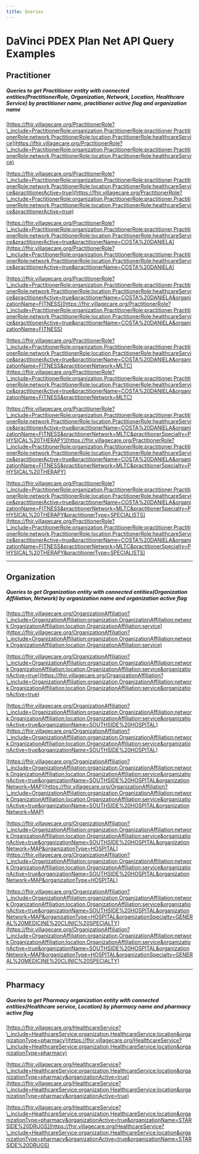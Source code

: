 ```yaml
---
title: Queries
---
```


# DaVinci PDEX Plan Net API Query Examples
## Practitioner
##### Queries to get Practitioner entity with connected entities(PractitionerRole, Organization, Network, Location, Healthcare Service) by practitioner name, practitioner active flag and organization name

[https://fhir.villagecare.org/PractitionerRole?\_include=PractitionerRole:organization,PractitionerRole:practitioner,PractitionerRole:network,PractitionerRole:location,PractitionerRole:healthcareService](https://fhir.villagecare.org/PractitionerRole?\_include=PractitionerRole:organization,PractitionerRole:practitioner,PractitionerRole:network,PractitionerRole:location,PractitionerRole:healthcareService)

[https://fhir.villagecare.org/PractitionerRole?\_include=PractitionerRole:organization,PractitionerRole:practitioner,PractitionerRole:network,PractitionerRole:location,PractitionerRole:healthcareService&practitionerActive=true](https://fhir.villagecare.org/PractitionerRole?\_include=PractitionerRole:organization,PractitionerRole:practitioner,PractitionerRole:network,PractitionerRole:location,PractitionerRole:healthcareService&practitionerActive=true)

[https://fhir.villagecare.org/PractitionerRole?\_include=PractitionerRole:organization,PractitionerRole:practitioner,PractitionerRole:network,PractitionerRole:location,PractitionerRole:healthcareService&practitionerActive=true&practitionerName=COSTA%20DANIELA](https://fhir.villagecare.org/PractitionerRole?\_include=PractitionerRole:organization,PractitionerRole:practitioner,PractitionerRole:network,PractitionerRole:location,PractitionerRole:healthcareService&practitionerActive=true&practitionerName=COSTA%20DANIELA)

[https://fhir.villagecare.org/PractitionerRole?\_include=PractitionerRole:organization,PractitionerRole:practitioner,PractitionerRole:network,PractitionerRole:location,PractitionerRole:healthcareService&practitionerActive=true&practitionerName=COSTA%20DANIELA&organizationName=FITNESS](https://fhir.villagecare.org/PractitionerRole?\_include=PractitionerRole:organization,PractitionerRole:practitioner,PractitionerRole:network,PractitionerRole:location,PractitionerRole:healthcareService&practitionerActive=true&practitionerName=COSTA%20DANIELA&organizationName=FITNESS)

[https://fhir.villagecare.org/PractitionerRole?\_include=PractitionerRole:organization,PractitionerRole:practitioner,PractitionerRole:network,PractitionerRole:location,PractitionerRole:healthcareService&practitionerActive=true&practitionerName=COSTA%20DANIELA&organizationName=FITNESS&practitionerNetwork=MLTC](https://fhir.villagecare.org/PractitionerRole?\_include=PractitionerRole:organization,PractitionerRole:practitioner,PractitionerRole:network,PractitionerRole:location,PractitionerRole:healthcareService&practitionerActive=true&practitionerName=COSTA%20DANIELA&organizationName=FITNESS&practitionerNetwork=MLTC)

[https://fhir.villagecare.org/PractitionerRole?\_include=PractitionerRole:organization,PractitionerRole:practitioner,PractitionerRole:network,PractitionerRole:location,PractitionerRole:healthcareService&practitionerActive=true&practitionerName=COSTA%20DANIELA&organizationName=FITNESS&practitionerNetwork=MLTC&practitionerSpecialty=PHYSICAL%20THERAPY](https://fhir.villagecare.org/PractitionerRole?\_include=PractitionerRole:organization,PractitionerRole:practitioner,PractitionerRole:network,PractitionerRole:location,PractitionerRole:healthcareService&practitionerActive=true&practitionerName=COSTA%20DANIELA&organizationName=FITNESS&practitionerNetwork=MLTC&practitionerSpecialty=PHYSICAL%20THERAPY)

[https://fhir.villagecare.org/PractitionerRole?\_include=PractitionerRole:organization,PractitionerRole:practitioner,PractitionerRole:network,PractitionerRole:location,PractitionerRole:healthcareService&practitionerActive=true&practitionerName=COSTA%20DANIELA&organizationName=FITNESS&practitionerNetwork=MLTC&practitionerSpecialty=PHYSICAL%20THERAPY&practitionerType=SPECIALISTS](https://fhir.villagecare.org/PractitionerRole?\_include=PractitionerRole:organization,PractitionerRole:practitioner,PractitionerRole:network,PractitionerRole:location,PractitionerRole:healthcareService&practitionerActive=true&practitionerName=COSTA%20DANIELA&organizationName=FITNESS&practitionerNetwork=MLTC&practitionerSpecialty=PHYSICAL%20THERAPY&practitionerType=SPECIALISTS)
____

## Organization
##### Queries to get Organization entity with connected entities(Organization Affiliation, Network) by organization name and organization active flag

[https://fhir.villagecare.org/OrganizationAffiliation?\_include=OrganizationAffiliation:organization,OrganizationAffiliation:network,OrganizationAffiliation:location,OrganizationAffiliation:service](https://fhir.villagecare.org/OrganizationAffiliation?\_include=OrganizationAffiliation:organization,OrganizationAffiliation:network,OrganizationAffiliation:location,OrganizationAffiliation:service)

[https://fhir.villagecare.org/OrganizationAffiliation?\_include=OrganizationAffiliation:organization,OrganizationAffiliation:network,OrganizationAffiliation:location,OrganizationAffiliation:service&organizationActive=true](https://fhir.villagecare.org/OrganizationAffiliation?\_include=OrganizationAffiliation:organization,OrganizationAffiliation:network,OrganizationAffiliation:location,OrganizationAffiliation:service&organizationActive=true)

[https://fhir.villagecare.org/OrganizationAffiliation?\_include=OrganizationAffiliation:organization,OrganizationAffiliation:network,OrganizationAffiliation:location,OrganizationAffiliation:service&organizationActive=true&organizationName=SOUTHSIDE%20HOSPITAL](https://fhir.villagecare.org/OrganizationAffiliation?\_include=OrganizationAffiliation:organization,OrganizationAffiliation:network,OrganizationAffiliation:location,OrganizationAffiliation:service&organizationActive=true&organizationName=SOUTHSIDE%20HOSPITAL)

[https://fhir.villagecare.org/OrganizationAffiliation?\_include=OrganizationAffiliation:organization,OrganizationAffiliation:network,OrganizationAffiliation:location,OrganizationAffiliation:service&organizationActive=true&organizationName=SOUTHSIDE%20HOSPITAL&organizationNetwork=MAP](https://fhir.villagecare.org/OrganizationAffiliation?\_include=OrganizationAffiliation:organization,OrganizationAffiliation:network,OrganizationAffiliation:location,OrganizationAffiliation:service&organizationActive=true&organizationName=SOUTHSIDE%20HOSPITAL&organizationNetwork=MAP)

[https://fhir.villagecare.org/OrganizationAffiliation?\_include=OrganizationAffiliation:organization,OrganizationAffiliation:network,OrganizationAffiliation:location,OrganizationAffiliation:service&organizationActive=true&organizationName=SOUTHSIDE%20HOSPITAL&organizationNetwork=MAP&organizationType=HOSPITAL](https://fhir.villagecare.org/OrganizationAffiliation?\_include=OrganizationAffiliation:organization,OrganizationAffiliation:network,OrganizationAffiliation:location,OrganizationAffiliation:service&organizationActive=true&organizationName=SOUTHSIDE%20HOSPITAL&organizationNetwork=MAP&organizationType=HOSPITAL)

[https://fhir.villagecare.org/OrganizationAffiliation?\_include=OrganizationAffiliation:organization,OrganizationAffiliation:network,OrganizationAffiliation:location,OrganizationAffiliation:service&organizationActive=true&organizationName=SOUTHSIDE%20HOSPITAL&organizationNetwork=MAP&organizationType=HOSPITAL&organizationSpecialty=GENERAL%20MEDICINE%20CLINIC%20SPECIALTY](https://fhir.villagecare.org/OrganizationAffiliation?\_include=OrganizationAffiliation:organization,OrganizationAffiliation:network,OrganizationAffiliation:location,OrganizationAffiliation:service&organizationActive=true&organizationName=SOUTHSIDE%20HOSPITAL&organizationNetwork=MAP&organizationType=HOSPITAL&organizationSpecialty=GENERAL%20MEDICINE%20CLINIC%20SPECIALTY)
____

## Pharmacy
##### Queries to get Pharmacy organization entity with connected entities(Healthcare service, Location) by pharmacy name and pharmacy active flag

[https://fhir.villagecare.org/HealthcareService?\_include=HealthcareService:organization,HealthcareService:location&organizationType=pharmacy](https://fhir.villagecare.org/HealthcareService?\_include=HealthcareService:organization,HealthcareService:location&organizationType=pharmacy)

[https://fhir.villagecare.org/HealthcareService?\_include=HealthcareService:organization,HealthcareService:location&organizationType=pharmacy&organizationActive=true](https://fhir.villagecare.org/HealthcareService?\_include=HealthcareService:organization,HealthcareService:location&organizationType=pharmacy&organizationActive=true)

[https://fhir.villagecare.org/HealthcareService?\_include=HealthcareService:organization,HealthcareService:location&organizationType=pharmacy&organizationActive=true&organizationName=STARSIDE%20DRUGS](https://fhir.villagecare.org/HealthcareService?\_include=HealthcareService:organization,HealthcareService:location&organizationType=pharmacy&organizationActive=true&organizationName=STARSIDE%20DRUGS)
